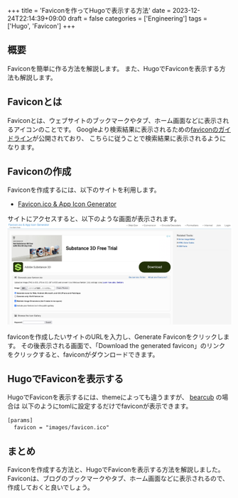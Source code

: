 +++
title = 'Faviconを作ってHugoで表示する方法'
date = 2023-12-24T22:14:39+09:00
draft = false
categories = ['Engineering']
tags = ['Hugo', 'Favicon']
+++

## 概要
Faviconを簡単に作る方法を解説します。
また、HugoでFaviconを表示する方法も解説します。

## Faviconとは
Faviconとは、ウェブサイトのブックマークやタブ、ホーム画面などに表示されるアイコンのことです。
Googleより検索結果に表示されるための[faviconのガイドライン](https://developers.google.com/search/docs/appearance/favicon-in-search?hl=ja#guidelines)が公開されており、
こちらに従うことで検索結果に表示されるようになります。


## Faviconの作成
Faviconを作成するには、以下のサイトを利用します。

* [Favicon.ico & App Icon Generator](https://www.favicon-generator.org/)

サイトにアクセスすると、以下のような画面が表示されます。  
![Favicon Generator](img-010-001.png)

faviconを作成したいサイトのURLを入力し、Generate Faviconをクリックします。
その後表示される画面で、「Download the generated favicon」のリンクをクリックすると、faviconがダウンロードできます。

## HugoでFaviconを表示する
HugoでFaviconを表示するには、themeによっても違うますが、 [bearcub](https://github.com/clente/hugo-bearcub/tree/main) の場合は
以下のようにtomlに設定するだけでfaviconが表示できます。

```shell
[params]
  favicon = "images/favicon.ico"
```

## まとめ
Faviconを作成する方法と、HugoでFaviconを表示する方法を解説しました。  
Faviconは、ブログのブックマークやタブ、ホーム画面などに表示されるので、作成しておくと良いでしょう。